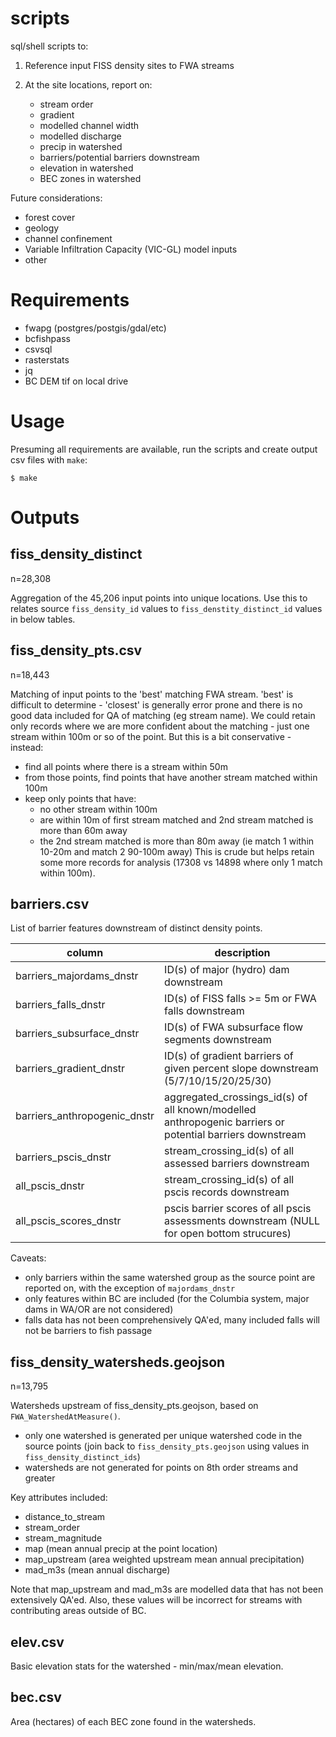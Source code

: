 # scripts

sql/shell scripts to:

1. Reference input FISS density sites to FWA streams

2. At the site locations, report on:

    - stream order
    - gradient
    - modelled channel width
    - modelled discharge
    - precip in watershed
    - barriers/potential barriers downstream
    - elevation in watershed
    - BEC zones in watershed


Future considerations:

- forest cover
- geology
- channel confinement
- Variable Infiltration Capacity (VIC-GL) model inputs
- other


# Requirements

- fwapg (postgres/postgis/gdal/etc)
- bcfishpass
- csvsql
- rasterstats
- jq
- BC DEM tif on local drive


# Usage

Presuming all requirements are available, run the scripts and create output csv files with `make`:

    $ make


# Outputs

## fiss_density_distinct

n=28,308

Aggregation of the 45,206 input points into unique locations.
Use this to relates source `fiss_density_id` values to `fiss_denstity_distinct_id` values in below tables.


## fiss_density_pts.csv

n=18,443

Matching of input points to the 'best' matching FWA stream.
'best' is difficult to determine - 'closest' is generally error prone and there is no good data included for QA of matching (eg stream name).
We could retain only records where we are more confident about the matching - just one stream within 100m or so of the point.
But this is a bit conservative - instead:

- find all points where there is a stream within 50m
- from those points, find points that have another stream matched within 100m
- keep only points that have:
    + no other stream within 100m
    + are within 10m of first stream matched and 2nd stream matched is more than 60m away
    + the 2nd stream matched is more than 80m away (ie match 1 within 10-20m and match 2 90-100m away)
This is crude but helps retain some more records for analysis (17308 vs 14898 where only 1 match within 100m).


## barriers.csv

List of barrier features downstream of distinct density points.

| column   | description |
| ---------| ------------|
| barriers_majordams_dnstr | ID(s) of major (hydro) dam downstream                     |
| barriers_falls_dnstr     | ID(s) of FISS falls >= 5m or FWA falls downstream         |
| barriers_subsurface_dnstr | ID(s) of FWA subsurface flow segments downstream |
| barriers_gradient_dnstr   | ID(s) of gradient barriers of given percent slope downstream (5/7/10/15/20/25/30) |
| barriers_anthropogenic_dnstr | aggregated_crossings_id(s) of all known/modelled anthropogenic barriers or potential barriers downstream |
| barriers_pscis_dnstr       | stream_crossing_id(s) of all assessed barriers downstream |
| all_pscis_dnstr        | stream_crossing_id(s) of all pscis records downstream
| all_pscis_scores_dnstr | pscis barrier scores of all pscis assessments downstream (NULL for open bottom strucures)

Caveats:
- only barriers within the same watershed group as the source point are reported on, with the exception of `majordams_dnstr`
- only features within BC are included (for the Columbia system, major dams in WA/OR are not considered)
- falls data has not been comprehensively QA'ed, many included falls will not be barriers to fish passage

## fiss_density_watersheds.geojson

n=13,795

Watersheds upstream of fiss_density_pts.geojson, based on `FWA_WatershedAtMeasure()`.
- only one watershed is generated per unique watershed code in the source points (join back to `fiss_density_pts.geojson` using values in
  `fiss_density_distinct_ids`)
- watersheds are not generated for points on 8th order streams and greater

Key attributes included:

- distance_to_stream
- stream_order
- stream_magnitude
- map (mean annual precip at the point location)
- map_upstream (area weighted upstream mean annual precipitation)
- mad_m3s (mean annual discharge)

Note that map_upstream and mad_m3s are modelled data that has not been extensively QA'ed. Also, these values will be incorrect for streams with contributing areas outside of BC.

## elev.csv

Basic elevation stats for the watershed - min/max/mean elevation.

## bec.csv

Area (hectares) of each BEC zone found in the watersheds.